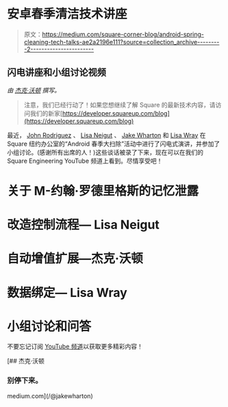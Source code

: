 # 安卓春季清洁技术讲座

> 原文：<https://medium.com/square-corner-blog/android-spring-cleaning-tech-talks-ae2a2196e111?source=collection_archive---------2----------------------->

## 闪电讲座和小组讨论视频

*由* [*杰克·沃顿*](https://medium.com/u/8ddd94878165?source=post_page-----ae2a2196e111--------------------------------) *撰写。*

> 注意，我们已经行动了！如果您想继续了解 Square 的最新技术内容，请访问我们的新家[https://developer.squareup.com/blog](https://developer.squareup.com/blog)

最近， [John Rodriguez](https://twitter.com/jrodbx) 、 [Lisa Neigut](https://twitter.com/niftynei) 、 [Jake Wharton](https://twitter.com/JakeWharton) 和 [Lisa Wray](https://twitter.com/lisawrayz) 在 Square 纽约办公室的“Android 春季大扫除”活动中进行了闪电式演讲，并参加了小组讨论。(感谢所有出席的人！)这些谈话被录了下来，现在可以在我们的 Square Engineering YouTube 频道上看到。尽情享受吧！

# 关于 M-约翰·罗德里格斯的记忆泄露

# 改造控制流程— Lisa Neigut

# 自动增值扩展—杰克·沃顿

# 数据绑定— Lisa Wray

# 小组讨论和问答

不要忘记订阅 [YouTube 频道](https://youtube.com/channel/UCNpr4Uyoxie4Dxa_RAgpriA)以获取更多精彩内容！

[](/@jakewharton) [## 杰克·沃顿

### 别停下来。

medium.com](/@jakewharton)